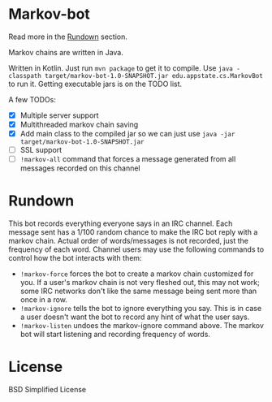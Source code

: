 Markov-bot
=
Read more in the [Rundown](#rundown) section.

Markov chains are written in Java.

Written in Kotlin. Just run `mvn package` to get it to compile. Use `java -classpath target/markov-bot-1.0-SNAPSHOT.jar edu.appstate.cs.MarkovBot` to run it. Getting executable jars is on the TODO list.

A few TODOs:
* [x] Multiple server support
* [x] Multithreaded markov chain saving
* [x] Add main class to the compiled jar so we can just use `java -jar target/markov-bot-1.0-SNAPSHOT.jar`
* [ ] SSL support
* [ ] `!markov-all` command that forces a message generated from all messages recorded on this channel

Rundown
=
This bot records everything everyone says in an IRC channel. Each message sent has a 1/100 random chance to make the IRC bot reply with a markov chain. Actual order of words/messages is not recorded, just the frequency of each word. Channel users may use the following commands to control how the bot interacts with them:

* `!markov-force` forces the bot to create a markov chain customized for you. If a user's markov chain is not very fleshed out, this may not work; some IRC networks don't like the same message being sent more than once in a row.
* `!markov-ignore` tells the bot to ignore everything you say. This is in case a user doesn't want the bot to record any hint of what the user says.
* `!markov-listen` undoes the markov-ignore command above. The markov bot will start listening and recording frequency of words.

License
=
BSD Simplified License
